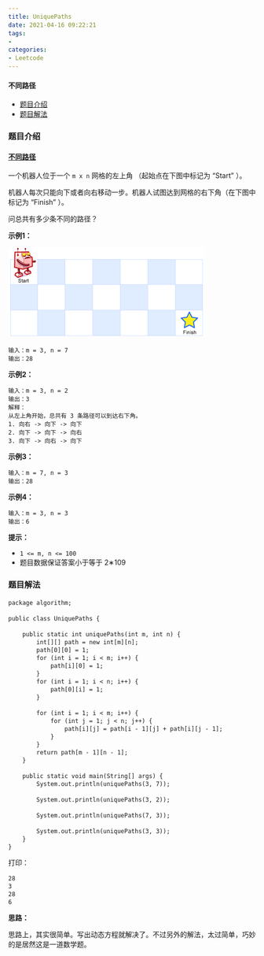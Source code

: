 ```yaml
---
title: UniquePaths
date: 2021-04-16 09:22:21
tags:
- 
categories:
- Leetcode 
---
```




#### 不同路径

- [题目介绍](https://yangtzeshore.github.io/2021/04/16/UniquePaths/#题目介绍)
- [题目解法](https://yangtzeshore.github.io/2021/04/16/UniquePaths/#题目解法)

### 题目介绍

#### [不同路径](https://leetcode-cn.com/problems/unique-paths/)

一个机器人位于一个 `m x n` 网格的左上角 （起始点在下图中标记为 “Start” ）。

机器人每次只能向下或者向右移动一步。机器人试图达到网格的右下角（在下图中标记为 “Finish” ）。

问总共有多少条不同的路径？

**示例1：**

![img](https://raw.githubusercontent.com/yangtzeshore/images/main/Leetcode/robot_maze.png)

```
输入：m = 3, n = 7
输出：28
```

**示例2：**

```
输入：m = 3, n = 2
输出：3
解释：
从左上角开始，总共有 3 条路径可以到达右下角。
1. 向右 -> 向下 -> 向下
2. 向下 -> 向下 -> 向右
3. 向下 -> 向右 -> 向下
```

**示例3：**

```
输入：m = 7, n = 3
输出：28
```

**示例4：**

```
输入：m = 3, n = 3
输出：6
```

**提示：**

- `1 <= m, n <= 100`
- 题目数据保证答案小于等于 2∗109

### 题目解法

```
package algorithm;

public class UniquePaths {

    public static int uniquePaths(int m, int n) {
        int[][] path = new int[m][n];
        path[0][0] = 1;
        for (int i = 1; i < m; i++) {
            path[i][0] = 1;
        }
        for (int i = 1; i < n; i++) {
            path[0][i] = 1;
        }

        for (int i = 1; i < m; i++) {
            for (int j = 1; j < n; j++) {
                path[i][j] = path[i - 1][j] + path[i][j - 1];
            }
        }
        return path[m - 1][n - 1];
    }

    public static void main(String[] args) {
        System.out.println(uniquePaths(3, 7));

        System.out.println(uniquePaths(3, 2));

        System.out.println(uniquePaths(7, 3));

        System.out.println(uniquePaths(3, 3));
    }
}
```

打印：

```
28
3
28
6
```

**思路：**

思路上，其实很简单。写出动态方程就解决了。不过另外的解法，太过简单，巧妙的是居然这是一道数学题。